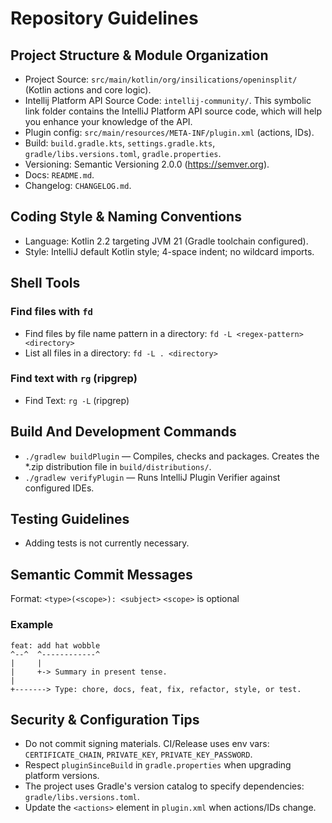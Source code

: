 # Repository Guidelines

## Project Structure & Module Organization
- Project Source: `src/main/kotlin/org/insilications/openinsplit/` (Kotlin actions and core logic).
- Intellij Platform API Source Code: `intellij-community/`. This symbolic link folder contains the IntelliJ Platform API source code, which will help you enhance your knowledge of the API.
- Plugin config: `src/main/resources/META-INF/plugin.xml` (actions, IDs).
- Build: `build.gradle.kts`, `settings.gradle.kts`, `gradle/libs.versions.toml`, `gradle.properties`.
- Versioning: Semantic Versioning 2.0.0 (https://semver.org).
- Docs: `README.md`.
- Changelog: `CHANGELOG.md`.

## Coding Style & Naming Conventions
- Language: Kotlin 2.2 targeting JVM 21 (Gradle toolchain configured).
- Style: IntelliJ default Kotlin style; 4-space indent; no wildcard imports.

## Shell Tools
### Find files with `fd`
- Find files by file name pattern in a directory: `fd -L <regex-pattern> <directory>`
- List all files in a directory: `fd -L . <directory>`

### Find text with `rg` (ripgrep)
- Find Text: `rg -L` (ripgrep)

## Build And Development Commands
- `./gradlew buildPlugin` — Compiles, checks and packages. Creates the *.zip distribution file in `build/distributions/`.
- `./gradlew verifyPlugin` — Runs IntelliJ Plugin Verifier against configured IDEs.

## Testing Guidelines
- Adding tests is not currently necessary.

## Semantic Commit Messages
Format: `<type>(<scope>): <subject>`
`<scope>` is optional

### Example
```
feat: add hat wobble
^--^  ^------------^
|     |
|     +-> Summary in present tense.
|
+-------> Type: chore, docs, feat, fix, refactor, style, or test.
```

## Security & Configuration Tips
- Do not commit signing materials. CI/Release uses env vars: `CERTIFICATE_CHAIN`, `PRIVATE_KEY`, `PRIVATE_KEY_PASSWORD`.
- Respect `pluginSinceBuild` in `gradle.properties` when upgrading platform versions.
- The project uses Gradle's version catalog to specify dependencies: `gradle/libs.versions.toml`.
- Update the `<actions>` element in `plugin.xml` when actions/IDs change.
